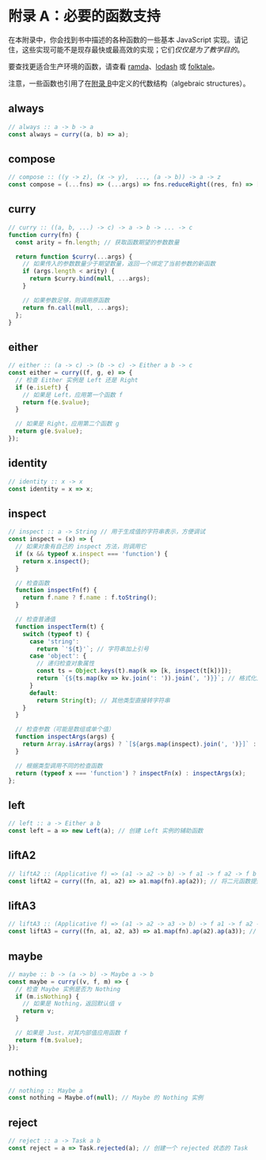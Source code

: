# 附录 A：必要的函数支持

在本附录中，你会找到书中描述的各种函数的一些基本 JavaScript 实现。请记住，这些实现可能不是现存最快或最高效的实现；它们*仅仅是为了教学目的*。

要查找更适合生产环境的函数，请查看 [ramda](https://ramdajs.com/)、[lodash](https://lodash.com/) 或 [folktale](http://folktale.origamitower.com/)。

注意，一些函数也引用了在[附录 B](./appendix_b.md)中定义的代数结构（algebraic structures）。

## always

```js
// always :: a -> b -> a
const always = curry((a, b) => a);
```


## compose

```js
// compose :: ((y -> z), (x -> y),  ..., (a -> b)) -> a -> z
const compose = (...fns) => (...args) => fns.reduceRight((res, fn) => [fn.call(null, ...res)], args)[0];
```


## curry

```js
// curry :: ((a, b, ...) -> c) -> a -> b -> ... -> c
function curry(fn) {
  const arity = fn.length; // 获取函数期望的参数数量

  return function $curry(...args) {
    // 如果传入的参数数量少于期望数量，返回一个绑定了当前参数的新函数
    if (args.length < arity) {
      return $curry.bind(null, ...args);
    }

    // 如果参数足够，则调用原函数
    return fn.call(null, ...args);
  };
}
```


## either

```js
// either :: (a -> c) -> (b -> c) -> Either a b -> c
const either = curry((f, g, e) => {
  // 检查 Either 实例是 Left 还是 Right
  if (e.isLeft) {
    // 如果是 Left，应用第一个函数 f
    return f(e.$value);
  }

  // 如果是 Right，应用第二个函数 g
  return g(e.$value);
});
```


## identity

```js
// identity :: x -> x
const identity = x => x;
```


## inspect

```js
// inspect :: a -> String // 用于生成值的字符串表示，方便调试
const inspect = (x) => {
  // 如果对象有自己的 inspect 方法，则调用它
  if (x && typeof x.inspect === 'function') {
    return x.inspect();
  }

  // 检查函数
  function inspectFn(f) {
    return f.name ? f.name : f.toString();
  }

  // 检查普通值
  function inspectTerm(t) {
    switch (typeof t) {
      case 'string':
        return `'${t}'`; // 字符串加上引号
      case 'object': {
        // 递归检查对象属性
        const ts = Object.keys(t).map(k => [k, inspect(t[k])]);
        return `{${ts.map(kv => kv.join(': ')).join(', ')}}`; // 格式化为 {key: value, ...}
      }
      default:
        return String(t); // 其他类型直接转字符串
    }
  }

  // 检查参数（可能是数组或单个值）
  function inspectArgs(args) {
    return Array.isArray(args) ? `[${args.map(inspect).join(', ')}]` : inspectTerm(args);
  }

  // 根据类型调用不同的检查函数
  return (typeof x === 'function') ? inspectFn(x) : inspectArgs(x);
};
```


## left

```js
// left :: a -> Either a b
const left = a => new Left(a); // 创建 Left 实例的辅助函数
```


## liftA2

```js
// liftA2 :: (Applicative f) => (a1 -> a2 -> b) -> f a1 -> f a2 -> f b
const liftA2 = curry((fn, a1, a2) => a1.map(fn).ap(a2)); // 将二元函数提升到 Applicative 函子上
```


## liftA3

```js
// liftA3 :: (Applicative f) => (a1 -> a2 -> a3 -> b) -> f a1 -> f a2 -> f a3 -> f b
const liftA3 = curry((fn, a1, a2, a3) => a1.map(fn).ap(a2).ap(a3)); // 将三元函数提升到 Applicative 函子上
```


## maybe

```js
// maybe :: b -> (a -> b) -> Maybe a -> b
const maybe = curry((v, f, m) => {
  // 检查 Maybe 实例是否为 Nothing
  if (m.isNothing) {
    // 如果是 Nothing，返回默认值 v
    return v;
  }

  // 如果是 Just，对其内部值应用函数 f
  return f(m.$value);
});
```


## nothing

```js
// nothing :: Maybe a
const nothing = Maybe.of(null); // Maybe 的 Nothing 实例
```


## reject

```js
// reject :: a -> Task a b
const reject = a => Task.rejected(a); // 创建一个 rejected 状态的 Task
```